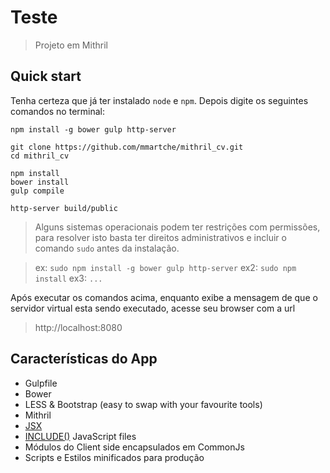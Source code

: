 # Teste

> Projeto em Mithril

## Quick start

Tenha certeza que já ter instalado `node` e `npm`. Depois digite os seguintes comandos no terminal:

```
npm install -g bower gulp http-server

git clone https://github.com/mmartche/mithril_cv.git
cd mithril_cv

npm install
bower install
gulp compile

http-server build/public
```
> Alguns sistemas operacionais podem ter restrições com permissões, para resolver isto basta ter direitos administrativos e incluir o comando `sudo` antes da instalação.

> ex: `sudo npm install -g bower gulp http-server`
ex2: `sudo npm install`
ex3: `...`

Após executar os comandos acima, enquanto exibe a mensagem de que o servidor virtual esta sendo executado, acesse seu browser com a url 
> http://localhost:8080


## Características do App

* Gulpfile
* Bower
* LESS & Bootstrap (easy to swap with your favourite tools)
* Mithril
* [JSX](http://lhorie.github.io/mithril/tools.html)
* [INCLUDE()](https://github.com/ng-vu/gulp-include-js) JavaScript files
* Módulos do Client side encapsulados em CommonJs
* Scripts e Estilos minificados para produção

